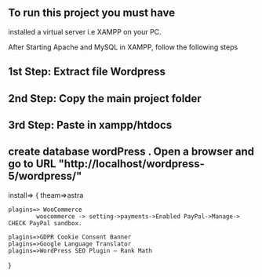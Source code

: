 To run this project you must have
---

installed a virtual server i.e XAMPP on your PC.

After Starting Apache and MySQL in XAMPP, follow the following steps

1st Step: Extract file Wordpress
---
2nd Step: Copy the main project folder
---
3rd Step: Paste in xampp/htdocs
---
create database wordPress .
 Open a browser and go to URL "http://localhost/wordpress-5/wordpress/"
 ---


install=>
{
	theam=>astra

	plagins=> WooCommerce
			woocommerce -> setting->payments->Enabled PayPal->Manage-> CHECK PayPal sandbox.
            
	plagins=>GDPR Cookie Consent Banner
	plagins=>Google Language Translator
	plagins=>WordPress SEO Plugin – Rank Math
}